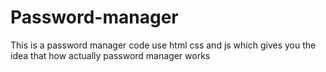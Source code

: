 # Password-manager
This is a password manager code use html css and js which gives you the idea that how actually password manager works
